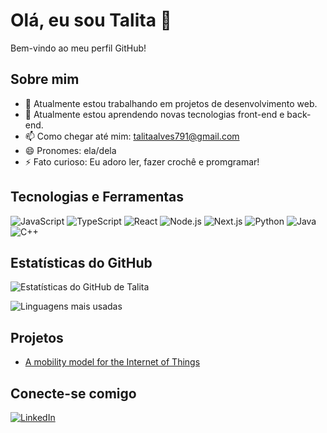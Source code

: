 # Olá, eu sou Talita 👋

Bem-vindo ao meu perfil GitHub!

## Sobre mim

- 🔭 Atualmente estou trabalhando em projetos de desenvolvimento web.
- 🌱 Atualmente estou aprendendo novas tecnologias front-end e back-end.
- 📫 Como chegar até mim: [talitaalves791@gmail.com](talitaalves791@gmail.com)
- 😄 Pronomes: ela/dela
- ⚡ Fato curioso: Eu adoro ler, fazer crochê e promgramar!

## Tecnologias e Ferramentas

![JavaScript](https://img.shields.io/badge/-JavaScript-black?style=flat-square&logo=javascript)
![TypeScript](https://img.shields.io/badge/-TypeScript-black?style=flat-square&logo=typescript)
![React](https://img.shields.io/badge/-React-black?style=flat-square&logo=react)
![Node.js](https://img.shields.io/badge/-Node.js-black?style=flat-square&logo=node.js)
![Next.js](https://img.shields.io/badge/-Next.js-black?style=flat-square&logo=next.js)
![Python](https://img.shields.io/badge/-Python-black?style=flat-square&logo=python)
![Java](https://img.shields.io/badge/-Java-black?style=flat-square&logo=java)
![C++](https://img.shields.io/badge/-C%2B%2B-black?style=flat-square&logo=c%2B%2B)

## Estatísticas do GitHub

![Estatísticas do GitHub de Talita](https://github-readme-stats.vercel.app/api?username=talitaester&show_icons=true&theme=radical)

![Linguagens mais usadas](https://github-readme-stats.vercel.app/api/top-langs/?username=talitaester&layout=compact&theme=radical)

## Projetos

- [A mobility model for the Internet of Things](https://github.com/talitaester/SIOT-MM-implementations)


## Conecte-se comigo

[![LinkedIn](https://img.shields.io/badge/-LinkedIn-black?style=flat-square&logo=linkedin)](www.linkedin.com/in/talita-ester-037a44140)

